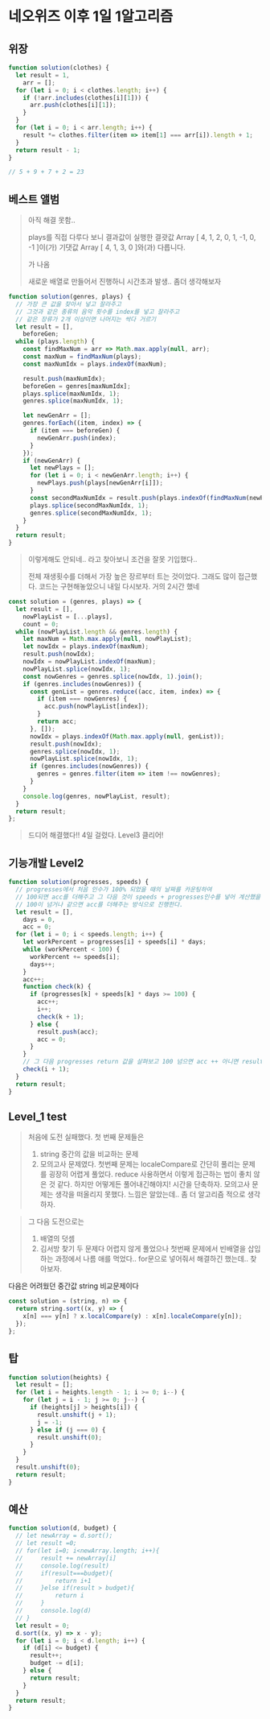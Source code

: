 # 네오위즈 이후 1일 1알고리즘

## 위장

```js
function solution(clothes) {
  let result = 1,
    arr = [];
  for (let i = 0; i < clothes.length; i++) {
    if (!arr.includes(clothes[i][1])) {
      arr.push(clothes[i][1]);
    }
  }
  for (let i = 0; i < arr.length; i++) {
    result *= clothes.filter(item => item[1] === arr[i]).length + 1;
  }
  return result - 1;
}

// 5 + 9 + 7 + 2 = 23
```

## 베스트 앨범

> 아직 해결 못함..
>
> plays를 직접 다루다 보니 결과값이
> 실행한 결괏값 Array [ 4, 1, 2, 0, 1, -1, 0, -1 ]이(가) 기댓값 Array [ 4, 1, 3, 0 ]와(과) 다릅니다.
>
> 가 나옴
>
> 새로운 배열로 만들어서 진행하니 시간초과 발생.. 좀더 생각해보자

```js
function solution(genres, plays) {
  // 가장 큰 값을 찾아서 넣고 잘라주고
  // 그것과 같은 종류의 음악 횟수를 index를 넣고 잘라주고
  // 같은 장류가 2개 이상이면 나머지는 싹다 거르기
  let result = [],
    beforeGen;
  while (plays.length) {
    const findMaxNum = arr => Math.max.apply(null, arr);
    const maxNum = findMaxNum(plays);
    const maxNumIdx = plays.indexOf(maxNum);

    result.push(maxNumIdx);
    beforeGen = genres[maxNumIdx];
    plays.splice(maxNumIdx, 1);
    genres.splice(maxNumIdx, 1);

    let newGenArr = [];
    genres.forEach((item, index) => {
      if (item === beforeGen) {
        newGenArr.push(index);
      }
    });
    if (newGenArr) {
      let newPlays = [];
      for (let i = 0; i < newGenArr.length; i++) {
        newPlays.push(plays[newGenArr[i]]);
      }
      const secondMaxNumIdx = result.push(plays.indexOf(findMaxNum(newPlays)));
      plays.splice(secondMaxNumIdx, 1);
      genres.splice(secondMaxNumIdx, 1);
    }
  }
  return result;
}
```

> 이렇게해도 안되네.. 라고 찾아보니 조건을 잘못 기입했다..
>
> 전체 재생횟수를 더해서 가장 높은 장르부터 트는 것이었다.
> 그래도 많이 접근했다. 코드는 구현해놓았으니 내일 다시보자.
> 거의 2시간 했네

```js
const solution = (genres, plays) => {
  let result = [],
    nowPlayList = [...plays],
    count = 0;
  while (nowPlayList.length && genres.length) {
    let maxNum = Math.max.apply(null, nowPlayList);
    let nowIdx = plays.indexOf(maxNum);
    result.push(nowIdx);
    nowIdx = nowPlayList.indexOf(maxNum);
    nowPlayList.splice(nowIdx, 1);
    const nowGenres = genres.splice(nowIdx, 1).join();
    if (genres.includes(nowGenres)) {
      const genList = genres.reduce((acc, item, index) => {
        if (item === nowGenres) {
          acc.push(nowPlayList[index]);
        }
        return acc;
      }, []);
      nowIdx = plays.indexOf(Math.max.apply(null, genList));
      result.push(nowIdx);
      genres.splice(nowIdx, 1);
      nowPlayList.splice(nowIdx, 1);
      if (genres.includes(nowGenres)) {
        genres = genres.filter(item => item !== nowGenres);
      }
    }
    console.log(genres, nowPlayList, result);
  }
  return result;
};
```

> 드디어 해결했다!! 4일 걸렸다. Level3 클리어!

## 기능개발 Level2

```js
function solution(progresses, speeds) {
  // progresses에서 처음 인수가 100% 되었을 때의 날짜를 카운팅하여
  // 100되면 acc를 더해주고 그 다음 것이 speeds + progresses인수를 넣어 계산했을 때
  // 100이 넘거나 같으면 acc를 더해주는 방식으로 진행한다.
  let result = [],
    days = 0,
    acc = 0;
  for (let i = 0; i < speeds.length; i++) {
    let workPercent = progresses[i] + speeds[i] * days;
    while (workPercent < 100) {
      workPercent += speeds[i];
      days++;
    }
    acc++;
    function check(k) {
      if (progresses[k] + speeds[k] * days >= 100) {
        acc++;
        i++;
        check(k + 1);
      } else {
        result.push(acc);
        acc = 0;
      }
    }
    // 그 다음 progresses return 값을 살펴보고 100 넘으면 acc ++ 아니면 result에 push
    check(i + 1);
  }
  return result;
}
```

## Level_1 test

> 처음에 도전 실패했다. 첫 번째 문제들은
>
> 1. string 중간의 값을 비교하는 문제
> 2. 모의고사 문제였다.
>    첫번째 문제는 localeCompare로 간단히 풀리는 문제를 굉장히 어렵게 풀었다. reduce 사용하면서 이렇게 접근하는 법이 좋치 않은 것 같다. 하지만 어떻게든 풀어내긴해야지! 시간을 단축하자.
>    모의고사 문제는 생각을 떠올리지 못했다. 느낌은 알았는데.. 좀 더 알고리즘 적으로 생각하자.

> 그 다음 도전으로는
>
> 1. 배열의 덧셈
> 2. 김서방 찾기
>    두 문제다 어렵지 않게 풀었으나 첫번째 문제에서 빈배열을 삽입하는 과정에서 나름 애를 먹었다.. for문으로 넣어줘서 해결하긴 했는데.. 찾아보자.

다음은 어려웠던 중간값 string 비교문제이다

```js
const solution = (string, n) => {
  return string.sort((x, y) => {
    x[n] === y[n] ? x.localCompare(y) : x[n].localeCompare(y[n]);
  });
};
```

## 탑

```js
function solution(heights) {
  let result = [];
  for (let i = heights.length - 1; i >= 0; i--) {
    for (let j = i - 1; j >= 0; j--) {
      if (heights[j] > heights[i]) {
        result.unshift(j + 1);
        j = -1;
      } else if (j === 0) {
        result.unshift(0);
      }
    }
  }
  result.unshift(0);
  return result;
}
```

## 예산

```js
function solution(d, budget) {
  // let newArray = d.sort();
  // let result =0;
  // for(let i=0; i<newArray.length; i++){
  //     result += newArray[i]
  //     console.log(result)
  //     if(result===budget){
  //         return i+1
  //     }else if(result > budget){
  //         return i
  //     }
  //     console.log(d)
  // }
  let result = 0;
  d.sort((x, y) => x - y);
  for (let i = 0; i < d.length; i++) {
    if (d[i] <= budget) {
      result++;
      budget -= d[i];
    } else {
      return result;
    }
  }
  return result;
}
```

